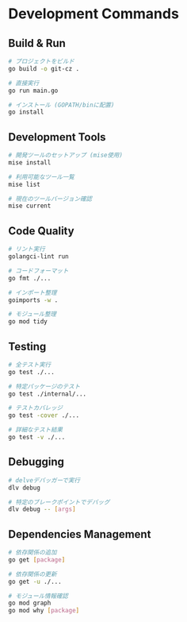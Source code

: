 # Development Commands

## Build & Run
```bash
# プロジェクトをビルド
go build -o git-cz .

# 直接実行
go run main.go

# インストール (GOPATH/binに配置)
go install
```

## Development Tools
```bash
# 開発ツールのセットアップ (mise使用)
mise install

# 利用可能なツール一覧
mise list

# 現在のツールバージョン確認
mise current
```

## Code Quality
```bash
# リント実行
golangci-lint run

# コードフォーマット
go fmt ./...

# インポート整理
goimports -w .

# モジュール整理
go mod tidy
```

## Testing
```bash
# 全テスト実行
go test ./...

# 特定パッケージのテスト
go test ./internal/...

# テストカバレッジ
go test -cover ./...

# 詳細なテスト結果
go test -v ./...
```

## Debugging
```bash
# delveデバッガーで実行
dlv debug

# 特定のブレークポイントでデバッグ
dlv debug -- [args]
```

## Dependencies Management
```bash
# 依存関係の追加
go get [package]

# 依存関係の更新
go get -u ./...

# モジュール情報確認
go mod graph
go mod why [package]
```
